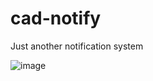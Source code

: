 # cad-notify
Just another notification system

![image](https://github.com/cadburry6969/cad-notify/assets/72443203/e9acbe84-004d-465e-ad5b-e3d75669f998)
